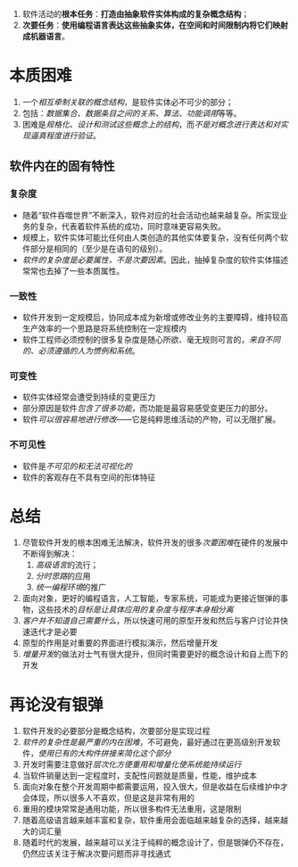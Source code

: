 1. 软件活动的**根本任务**：**打造由抽象软件实体构成的复杂概念结构**；
2. **次要任务**：**使用编程语言表达这些抽象实体，在空间和时间限制内将它们映射成机器语言**。


#  本质困难
1. 一个*相互牵制关联的概念结构*，是软件实体必不可少的部分；
2. 包括：*数据集合、数据条目之间的关系、算法、功能调用*等等。
3. 困难是*规格化、设计和测试这些概念上的结构*，而*不是对概念进行表达和对实现逼真程度进行验证*。


## 软件内在的固有特性
### 复杂度
- 随着“软件吞噬世界”不断深入，软件对应的社会活动也越来越复杂。所实现业务的复杂，代表着软件系统的成功，同时意味更容易失败。
- 规模上，软件实体可能比任何由人类创造的其他实体要复杂，没有任何两个软件部分是相同的（至少是在语句的级别）。
- *软件的复杂度是必要属性，不是次要因素*。因此，抽掉复杂度的软件实体描述常常也去掉了一些本质属性。

### 一致性
- 软件开发到一定规模后，协同成本成为新增或修改业务的主要障碍，维持较高生产效率的一个思路是将系统控制在一定规模内
- 软件工程师必须控制的很多复杂度是随心所欲、毫无规则可言的，*来自不同的、必须遵循的人为惯例和系统*。

### 可变性
- 软件实体经常会遭受到持续的变更压力
- 部分原因是软件*包含了很多功能*，而功能是最容易感受变更压力的部分。
- 软件*可以很容易地进行修改*——它是纯粹思维活动的产物，可以无限扩展。

### 不可见性
- 软件是*不可见的和无法可视化的*
- 软件的客观存在不具有空间的形体特征


# 总结
1.  尽管软件开发的根本困难无法解决，软件开发的很多*次要困难*在硬件的发展中不断得到解决：
	1.  *高级语言*的流行；
	2.  *分时思路*的应用
	3.  *统一编程环境*的推广
2.  面向对象，更好的编程语言，人工智能，专家系统，可能成为更接近银弹的事物，这些技术的*目标是让具体应用的复杂度与程序本身相分离*
3. *客户并不知道自己需要什么*，所以快速可用的原型开发和然后与客户讨论并快速迭代才是必要
4. 原型的作用是对重要的界面进行模拟演示，然后增量开发
5. *增量开发*的做法对士气有很大提升，但同时需要更好的概念设计和自上而下的开发


# 再论没有银弹
1.  软件开发的必要部分是概念结构，次要部分是实现过程
4.  *软件的复杂性是最严重的内在困难*，不可避免，最好通过在更高级别开发软件，*使用已有的大构件拼接来简化这个部分*
5.  开发时需要注意做好*层次化方便重用和增量化使系统能持续运行*
6.  当软件销量达到一定程度时，支配性问题就是质量，性能，维护成本
7.  面向对象在整个开发周期中都需要运用，投入很大，但是收益在后续维护中才会体现，所以很多人不喜欢，但是这是非常有用的
8.  重用的模块常常是通用功能，所以很多构件无法重用，这是限制
9.  随着高级语言越来越丰富和复杂，软件重用会面临越来越复杂的选择，越来越大的词汇量
10.  随着时代的发展，越来越可以关注于纯粹的概念设计了，但是银弹仍不存在，仍然应该关注于解决次要问题而非寻找通式